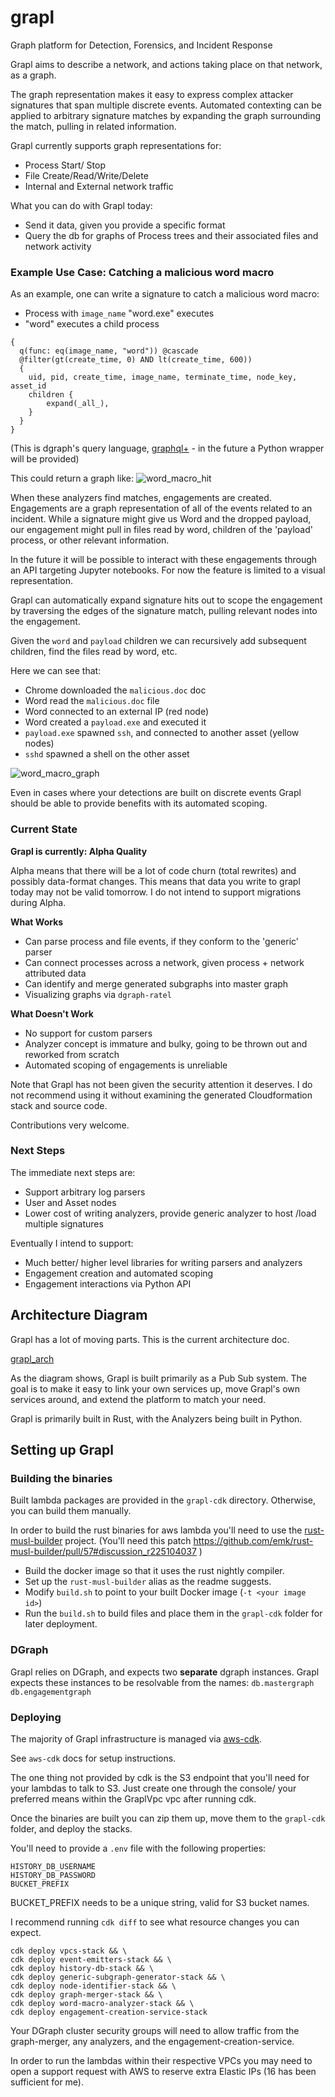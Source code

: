 # grapl
Graph platform for Detection, Forensics, and Incident Response

Grapl aims to describe a network, and actions taking place on that network, as a graph.

The graph representation makes it easy to express complex attacker signatures
that span multiple discrete events. Automated contexting can be applied to
arbitrary signature matches by expanding the graph surrounding the match,
pulling in related information.

Grapl currently supports graph representations for:
* Process Start/ Stop
* File Create/Read/Write/Delete
* Internal and External network traffic

What you can do with Grapl today:
* Send it data, given you provide a specific format
* Query the db for graphs of Process trees and their associated files and network activity


### Example Use Case: Catching a malicious word macro

As an example, one can write a signature to catch a malicious word macro: 
* Process with `image_name` "word.exe" executes
* "word" executes a child process

```
{
  q(func: eq(image_name, "word")) @cascade
  @filter(gt(create_time, 0) AND lt(create_time, 600))
  {
    uid, pid, create_time, image_name, terminate_time, node_key, asset_id
    children {
        expand(_all_),
    }
  }
}
```
(This is dgraph's query language, [graphql+](https://docs.dgraph.io/query-language/) - in the future a Python wrapper will be provided)

This could return a graph like:
![word_macro_hit](https://github.com/insanitybit/grapl/blob/master/images/word_child.png)


When these analyzers find matches, engagements are created. Engagements are a graph
representation of all of the events related to an incident. While a signature
might give us Word and the dropped payload, our engagement might pull in files
read by word, children of the 'payload' process, or other relevant information.

In the future it will be possible to interact with these engagements through
an API targeting Jupyter notebooks. For now the feature is limited to a visual
representation.

Grapl can automatically expand signature hits out to scope the engagement by
traversing the edges of the signature match, pulling relevant nodes into the
engagement.

Given the `word` and `payload` children we can recursively
add subsequent children, find the files read by word, etc.

Here we can see that:
* Chrome downloaded the `malicious.doc` doc
* Word read the `malicious.doc` file
* Word connected to an external IP (red node)
* Word created a `payload.exe` and executed it
* `payload.exe` spawned `ssh`, and connected to another asset (yellow nodes)
* `sshd` spawned a shell on the other asset

![word_macro_graph](https://github.com/insanitybit/grapl/blob/master/images/word_macro_graph.png)

Even in cases where your detections are built on discrete events Grapl should
be able to provide benefits with its automated scoping.


### Current State

**Grapl is currently: Alpha Quality**

Alpha means that there will be a lot of code churn (total rewrites) and possibly
data-format changes. This means that data you write to grapl today may not be
valid tomorrow. I do not intend to support migrations during Alpha.

**What Works**
* Can parse process and file events, if they conform to the 'generic' parser
* Can connect processes across a network, given process + network attributed data
* Can identify and merge generated subgraphs into master graph
* Visualizing graphs via `dgraph-ratel`


**What Doesn't Work**
* No support for custom parsers
* Analyzer concept is immature and bulky, going to be thrown out and reworked from scratch
* Automated scoping of engagements is unreliable

Note that Grapl has not been given the security attention it deserves. I do not recommend
using it without examining the generated Cloudformation stack and source code.

Contributions very welcome.


### Next Steps

The immediate next steps are:
* Support arbitrary log parsers
* User and Asset nodes
* Lower cost of writing analyzers, provide generic analyzer to host /load multiple signatures

Eventually I intend to support:
* Much better/ higher level libraries for writing parsers and analyzers
* Engagement creation and automated scoping
* Engagement interactions via Python API


## Architecture Diagram

Grapl has a lot of moving parts. This is the current architecture doc.

[grapl_arch](https://github.com/insanitybit/grapl/blob/master/images/grapl_arch.png)

As the diagram shows, Grapl is built primarily as a Pub Sub system. The goal is to make it easy to link
your own services up, move Grapl's own services around, and extend the platform to match your need.

Grapl is primarily built in Rust, with the Analyzers being built in Python.

## Setting up Grapl

### Building the binaries

Built lambda packages are provided in the `grapl-cdk` directory. Otherwise, you can build them manually.

In order to build the rust binaries for aws lambda you'll need to use the
[rust-musl-builder](https://github.com/emk/rust-musl-builder/) project.
(You'll need this patch https://github.com/emk/rust-musl-builder/pull/57#discussion_r225104037 )

* Build the docker image so that it uses the rust nightly compiler.
* Set up the `rust-musl-builder` alias as the readme suggests.
* Modify `build.sh` to point to your built Docker image (`-t <your image id>`)
* Run the `build.sh` to build files and place them in the `grapl-cdk` folder for later deployment. 

### DGraph

Grapl relies on DGraph, and expects two **separate** dgraph instances. Grapl expects these
instances to be resolvable from the names:
`db.mastergraph`
`db.engagementgraph`


### Deploying

The majority of Grapl infrastructure is managed via [aws-cdk](https://gitter.im/awslabs/aws-cdk).

See `aws-cdk` docs for setup instructions.

The one thing not provided by cdk is the S3 endpoint that you'll need for your lambdas to talk to
S3. Just create one through the console/ your preferred means within the  GraplVpc vpc after running cdk.


Once the binaries are built you can zip them up, move them to the `grapl-cdk` folder, and deploy the stacks.

You'll need to provide a `.env` file with the following properties:
```
HISTORY_DB_USERNAME
HISTORY_DB_PASSWORD
BUCKET_PREFIX
```
BUCKET_PREFIX needs to be a unique string, valid for S3 bucket names.

I recommend running `cdk diff` to see what resource changes you can expect.

```
cdk deploy vpcs-stack && \
cdk deploy event-emitters-stack && \
cdk deploy history-db-stack && \
cdk deploy generic-subgraph-generator-stack && \
cdk deploy node-identifier-stack && \
cdk deploy graph-merger-stack && \
cdk deploy word-macro-analyzer-stack && \
cdk deploy engagement-creation-service-stack
```
Your DGraph cluster security groups will need to allow traffic from the graph-merger, any analyzers,
and the engagement-creation-service.

In order to run the lambdas within their respective VPCs you may need to open a support request
with AWS to reserve extra Elastic IPs (16 has been sufficient for me).
 
